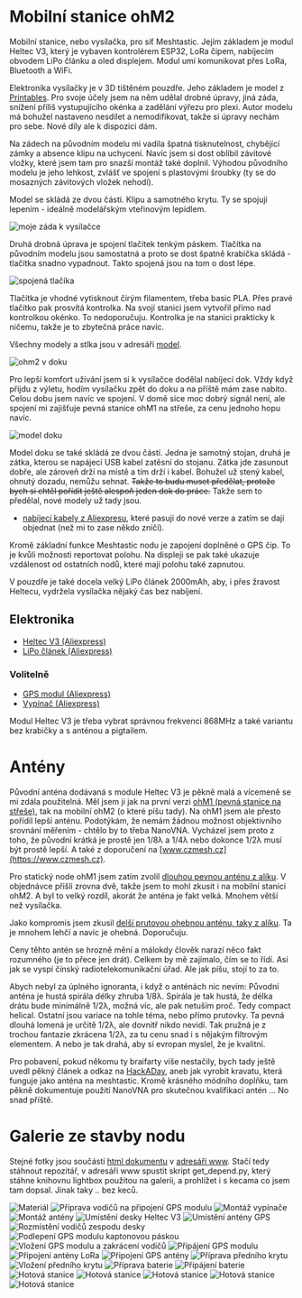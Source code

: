 # Mobilní stanice ohM2

Mobilní stanice, nebo vysílačka, pro síť Meshtastic. Jejím základem je modul Heltec V3, který je vybaven kontrolérem ESP32, LoRa čipem, nabíjecím obvodem LiPo článku a oled displejem. Modul umí komunikovat přes LoRa, Bluetooth a WiFi.

Elektronika vysílačky je v 3D tištěném pouzdře. Jeho základem je model z [Printables]("https://www.printables.com/model/466818-heltec-v3-mini-case-for-meshtastic"). Pro svoje účely jsem na něm udělal drobné úpravy, jiná záda, snížení příliš vystupujícího okénka a zadělání výřezu pro plexi. Autor modelu má bohužel nastaveno nesdílet a nemodifikovat, takže si úpravy nechám pro sebe. Nové díly ale k dispozici dám.

Na zádech na původním modelu mi vadila špatná tisknutelnost, chybějící zámky a absence klipu na uchycení. Navíc jsem si dost oblíbil závitové vložky, které jsem tam pro snazší montáž také doplnil. Výhodou původního modelu je jeho lehkost, zvlášť ve spojení s plastovými šroubky (ty se do mosazných závitových vložek nehodí).

Model se skládá ze dvou částí. Klipu a samotného krytu. Ty se spojují lepením - ideálně modelářským vteřinovým lepidlem.

![moje záda k vysílačce](img/back_cover.png)

Druhá drobná úprava je spojení tlačítek tenkým páskem. Tlačítka na původním modelu jsou samostatná a proto se dost špatně krabička skládá - tlačítka snadno vypadnout. Takto spojená jsou na tom o dost lépe.

![spojená tlačíka](img/buttons.png)

Tlačítka je vhodné vytisknout čirým filamentem, třeba basic PLA. Přes pravé tlačítko pak prosvítá kontrolka. Na svojí stanici jsem vytvořil přímo nad kontrolkou okénko. To nedoporučuju. Kontrolka je na stanici prakticky k ničemu, takže je to zbytečná práce navíc.

Všechny modely a stlka jsou v adresáři [model](model).

![ohm2 v doku](../www/img/ohm2_v_doku.jpg)

Pro lepší komfort užívání jsem si k vysílačce dodělal nabíjecí dok. Vždy když přijdu z výletu, hodím vysílačku zpět do doku a na příště mám zase nabito. Celou dobu jsem navíc ve spojení. V domě sice moc dobrý signál není, ale spojení mi zajišťuje pevná stanice ohM1 na střeše, za cenu jednoho hopu navíc.

![model doku](img/holder.png)

Model doku se také skládá ze dvou částí. Jedna je samotný stojan, druhá je zátka, kterou se napájecí USB kabel zatěsní do stojanu. Zátka jde zasunout dobře, ale zároveň drží na místě a tím drží i kabel. Bohužel už stený kabel, ohnutý dozadu, nemůžu sehnat. ~~Takže to budu muset předělat, protože bych si chtěl pořídit ještě alespoň jeden dok do práce.~~ Takže sem to předělal, nové modely už tady jsou.

- [nabíjecí kabely z Aliexpresu](https://www.aliexpress.com/item/1005008331618829.html?spm=a2g0o.order_list.order_list_main.5.7a861802aBEhtq), které pasují do nové verze a zatím se dají objednat (než mi to zase někdo zničí).

Kromě základní funkce Meshtastic nodu je zapojení doplněné o GPS čip. To je kvůli možnosti reportovat polohu. Na displeji se pak také ukazuje vzdálenost od ostatních nodů, které mají polohu také zapnutou.

V pouzdře je také docela velký LiPo článek 2000mAh, aby, i přes žravost Heltecu, vydržela vysílačka nějaký čas bez nabíjení.

## Elektronika

- [Heltec V3 (Aliexpress)](https://www.aliexpress.com/item/1005007383620718.html?spm=a2g0o.order_list.order_list_main.171.3e601802HxDH7p)
- [LiPo článek (Aliexpress)](https://www.aliexpress.com/item/1005007850868686.html?spm=a2g0o.order_list.order_list_main.111.3e601802HxDH7p)

### Volitelně

- [GPS modul (Aliexpress)](https://www.aliexpress.com/item/32832919409.html?spm=a2g0o.order_list.order_list_main.151.3e601802HxDH7p)
- [Vypínač (Aliexpress)](https://www.aliexpress.com/item/10000003088863.html?spm=a2g0o.order_list.order_list_main.136.1b5a1802tNyZ4L)

Modul Heltec V3 je třeba vybrat správnou frekvenci 868MHz a také variantu bez krabičky a s anténou a pigtailem.

# Antény

Původní anténa dodávaná s module Heltec V3 je pěkně malá a vícemeně se mi zdála použitelná. Měl jsem ji jak na první verzi [ohM1 (pevná stanice na střeše)](../ohm1/README.md), tak na mobilní ohM2 (o které píšu tady). Na ohM1 jsem ale přesto pořídil lepší anténu. Podotýkám, že nemám žádnou možnost objektivního srovnání měřením - chtělo by to třeba NanoVNA. Vycházel jsem proto z toho, že původní krátká je prostě jen 1/8λ a 1/4λ nebo dokonce 1/2λ musí být prostě lepší. A také z doporučení na [www.czmesh.cz](https://www.czmesh.cz).

Pro statický node ohM1 jsem zatím zvolil [dlouhou pevnou anténu z alíku](https://www.aliexpress.com/item/1005006833587735.html?spm=a2g0o.order_list.order_list_main.161.4ef218025F7g4x). V objednávce přišli zrovna dvě, takže jsem to mohl zkusit i na mobilní stanici ohM2. A byl to velký rozdíl, akorát že anténa je fakt velká. Mnohem větší než vysílačka.

Jako kompromis jsem zkusil [delší prutovou ohebnou anténu, taky z alíku](https://www.aliexpress.com/item/1005004607615001.html?spm=a2g0o.order_list.order_list_main.41.4ef218025F7g4x). Ta je mnohem lehčí a navíc je ohebná. Doporučuju.

Ceny těhto antén se hrozně mění a málokdy člověk narazí něco fakt rozumného (je to přece jen drát). Celkem by mě zajímalo, čím se to řídí. Asi jak se vyspí čínský radiotelekomunikační úřad. Ale jak píšu, stojí to za to.

Abych nebyl za úplného ignoranta, i když o anténách nic nevím: Původní anténa je hustá spirála délky zhruba 1/8λ. Spirála je tak hustá, že délka drátu bude minimálně 1/2λ, možná víc, ale pak netuším proč. Tedy compact helical. Ostatní jsou variace na tohle téma, nebo přímo prutovky. Ta pevná dlouhá lomená je určitě 1/2λ, ale dovnitř nikdo nevidí. Tak pružná je z trochou fantazie zkrácena 1/2λ, za tu cenu snad i s nějakým filtrovým elementem. A nebo je tak drahá, aby si evropan myslel, že je kvalitní.

Pro pobavení, pokud někomu ty braifarty víše nestačily, bych tady ještě uvedl pěkný článek a odkaz na [HackADay](https://hackaday.com/2025/02/13/what-the-well-dressed-radio-hacker-is-wearing-this-season/), aneb jak vyrobit kravatu, která funguje jako anténa na meshtastic. Kromě krásného módního doplňku, tam pěkně dokumentuje použití NanoVNA pro skutečnou kvalifikaci antén ... No snad příště.


# Galerie ze stavby nodu

Stejné fotky jsou součástí [html dokumentu](../www/heltec_v3_mobile_build.html) v [adresáři www](../www). Stačí tedy stáhnout repozitář, v adresáři www spustit skript get_depend.py, který stáhne knihovnu lightbox použitou na galerii, a prohlížet i s kecama co jsem tam dopsal. Jinak taky .. bez keců.

![Materiál](../www/img/010_parts_needed.jpg)
![Příprava vodičů na připojení GPS modulu](../www/img/020_solder_wires_to_heltec_v3.jpg)
![Montáž vypínače](../www/img/030_mount_switch.jpg)
![Montáž antény](../www/img/040_mount_antena_pigtail.jpg)
![Umístění desky Heltec V3](../www/img/050_insert_heltec_v3.jpg)
![Umístění antény GPS](../www/img/060_insert_gps_antena.jpg)
![Rozmístění vodičů zespodu desky](../www/img/070_bottom_wire_harness.jpg)
![Podlepení GPS modulu kaptonovou páskou](../www/img/080_capton_tape.jpg)
![Vložení GPS modulu a zakrácení vodičů](../www/img/090_insert_gps_trim_wires.jpg)
![Připájení GPS modulu](../www/img/100_solder_wires_to_gps.jpg)
![Připojení antény LoRa](../www/img/110_connect_lora_antena.jpg)
![Připojení GPS antény](../www/img/120_connect_gps_antena.jpg)
![Příprava předního krytu](../www/img/130_prepare_front_cover.jpg)
![Vložení předního krytu](../www/img/140_insert_front_cover.jpg)
![Příprava baterie](../www/img/150_prepare_battery.jpg)
![Připájení baterie](../www/img/160_solder_battery_to_switch.jpg)
![Hotová stanice](../www/img/170_meshtastic_build.jpg)
![Hotová stanice](../www/img/171_meshtastic_build.jpg)
![Hotová stanice](../www/img/172_meshtastic_build.jpg)
![Hotová stanice](../www/img/173_meshtastic_build.jpg)
![Hotová stanice](../www/img/174_meshtastic_build.jpg)

